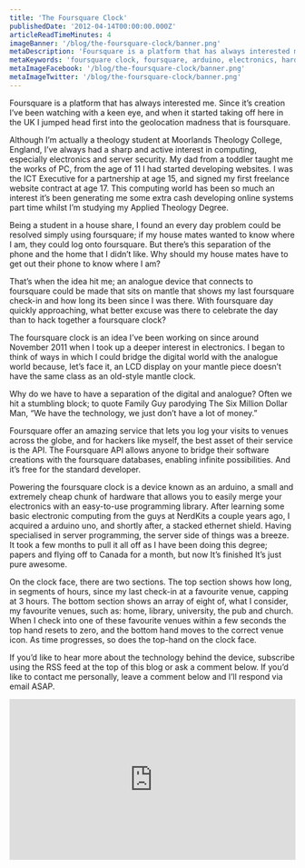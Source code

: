 ```yaml
---
title: 'The Foursquare Clock'
publishedDate: '2012-04-14T00:00:00.000Z'
articleReadTimeMinutes: 4
imageBanner: '/blog/the-foursquare-clock/banner.png'
metaDescription: 'Foursquare is a platform that has always interested me. Since it`s creation I`ve been watching with a keen eye, and when it started taking off here in the UK I jumped head first into the geolocation madness that is foursquare. Although I`m actually...'
metaKeywords: 'foursquare clock, foursquare, arduino, electronics, hardware, hacking'
metaImageFacebook: '/blog/the-foursquare-clock/banner.png'
metaImageTwitter: '/blog/the-foursquare-clock/banner.png'
---
```


Foursquare is a platform that has always interested me. Since it’s creation I’ve been watching with a keen eye, and when it started taking off here in the UK I jumped head first into the geolocation madness that is foursquare.

Although I’m actually a theology student at Moorlands Theology College, England, I’ve always had a sharp and active interest in computing, especially electronics and server security. My dad from a toddler taught me the works of PC, from the age of 11 I had started developing websites. I was the ICT Executive for a partnership at age 15, and signed my first freelance website contract at age 17. This computing world has been so much an interest it’s been generating me some extra cash developing online systems part time whilst I’m studying my Applied Theology Degree.

Being a student in a house share, I found an every day problem could be resolved simply using foursquare; if my house mates wanted to know where I am, they could log onto foursquare. But there’s this separation of the phone and the home that I didn’t like. Why should my house mates have to get out their phone to know where I am?

That’s when the idea hit me; an analogue device that connects to foursquare could be made that sits on mantle that shows my last foursquare check-in and how long its been since I was there. With foursquare day quickly approaching, what better excuse was there to celebrate the day than to hack together a foursquare clock?

The foursquare clock is an idea I’ve been working on since around November 2011 when I took up a deeper interest in electronics. I began to think of ways in which I could bridge the digital world with the analogue world because, let’s face it, an LCD display on your mantle piece doesn’t have the same class as an old-style mantle clock.

Why do we have to have a separation of the digital and analogue? Often we hit a stumbling block; to quote Family Guy parodying The Six Million Dollar Man, “We have the technology, we just don’t have a lot of money.”

Foursquare offer an amazing service that lets you log your visits to venues across the globe, and for hackers like myself, the best asset of their service is the API. The Foursquare API allows anyone to bridge their software creations with the foursquare databases, enabling infinite possibilities. And it’s free for the standard developer.

Powering the foursquare clock is a device known as an arduino, a small and extremely cheap chunk of hardware that allows you to easily merge your electronics with an easy-to-use programming library. After learning some basic electronic computing from the guys at NerdKits a couple years ago, I acquired a arduino uno, and shortly after, a stacked ethernet shield. Having specialised in server programming, the server side of things was a breeze. It took a few months to pull it all off as I have been doing this degree; papers and flying off to Canada for a month, but now It’s finished It’s just pure awesome.

On the clock face, there are two sections. The top section shows how long, in segments of hours, since my last check-in at a favourite venue, capping at 3 hours. The bottom section shows an array of eight of, what I consider, my favourite venues, such as: home, library, university, the pub and church. When I check into one of these favourite venues within a few seconds the top hand resets to zero, and the bottom hand moves to the correct venue icon. As time progresses, so does the top-hand on the clock face.

If you’d like to hear more about the technology behind the device, subscribe using the RSS feed at the top of this blog or ask a comment below. If you’d like to contact me personally, leave a comment below and I’ll respond via email ASAP.

<style>.embed-container { position: relative; padding-bottom: 56.25%; height: 0; overflow: hidden; max-width: 100%; } .embed-container iframe, .embed-container object, .embed-container embed { position: absolute; top: 0; left: 0; width: 100%; height: 100%; }</style><div class='embed-container'><iframe src='https://www.youtube.com/embed/Qm-EvXCydJ0' frameborder='0' allowfullscreen></iframe></div>
